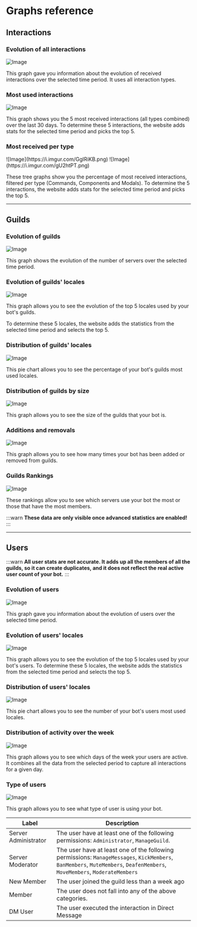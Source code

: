 # Graphs reference

## Interactions

### Evolution of all interactions

![Image](https://i.imgur.com/mMjhakd.png)

This graph gave you information about the evolution of received interactions over the selected time period. It uses all interaction types.

### Most used interactions

![Image](https://i.imgur.com/Kunv5jw.png)

This graph shows you the 5 most received interactions (all types combined) over the last 30 days.
To determine these 5 interactions, the website adds stats for the selected time period and picks the top 5.

### Most received per type

<div class="flex flex-wrap gap-2 xl:max-w-3xl 2xl:max-w-5xl">
![Image](https://i.imgur.com/GgIRiKB.png)
![Image](https://i.imgur.com/gU2htPT.png)
</div>

These tree graphs show you the percentage of most received interactions, filtered per type (Commands, Components and Modals). To determine the 5 interactions, the website adds stats for the selected time period and picks the top 5.

***

## Guilds

### Evolution of guilds

![Image](https://i.imgur.com/hm2Tufm.png)

This graph shows the evolution of the number of servers over the selected time period.

### Evolution of guilds' locales

![Image](https://i.imgur.com/YxWpxlq.png)

This graph allows you to see the evolution of the top 5 locales used by your bot's guilds.

To determine these 5 locales, the website adds the statistics from the selected time period and selects the top 5.

### Distribution of guilds' locales

![Image](https://i.imgur.com/P09BiYO.png)

This pie chart allows you to see the percentage of your bot's guilds most used locales.

### Distribution of guilds by size

![Image](https://i.imgur.com/nlKyYHN.png)

This graph allows you to see the size of the guilds that your bot is.

### Additions and removals

![Image](https://i.imgur.com/cU3tv08.png)

This graph allows you to see how many times your bot has been added or removed from guilds.

### Guilds Rankings

![Image](https://i.imgur.com/QicrOib.png)

These rankings allow you to see which servers use your bot the most or those that have the most members.

:::warn
**These data are only visible once advanced statistics are enabled!**
:::

***

## Users

:::warn
**All user stats are not accurate. It adds up all the members of all the guilds, so it can create duplicates, and it does not reflect the real active user count of your bot.**
:::

### Evolution of users

![Image](https://i.imgur.com/YcfCQID.png)

This graph gave you information about the evolution of users over the selected time period.

### Evolution of users' locales

![Image](https://i.imgur.com/oCLZwY3.png)

This graph allows you to see the evolution of the top 5 locales used by your bot's users.
To determine these 5 locales, the website adds the statistics from the selected time period and selects the top 5.

### Distribution of users' locales

![Image](https://i.imgur.com/Vq6whap.png)

This pie chart allows you to see the number of your bot's users most used locales.

### Distribution of activity over the week

![Image](https://i.imgur.com/Kz1w359.png)

This graph allows you to see which days of the week your users are active. It combines all the data from the selected period to capture all interactions for a given day.

### Type of users

![Image](https://i.imgur.com/B5eiDBN.png)

This graph allows you to see what type of user is using your bot.

| Label                | Description                                                                                                                                                              |
|----------------------|--------------------------------------------------------------------------------------------------------------------------------------------------------------------------|
| Server Administrator | The user have at least one of the following permissions: `Administrator`, `ManageGuild`.                                                                                 |
| Server Moderator     | The user have at least one of the following permissions: `ManageMessages`, `KickMembers`, `BanMembers`, `MuteMembers`, `DeafenMembers`, `MoveMembers`, `ModerateMembers` |
| New Member           | The user joined the guild less than a week ago                                                                                                                           |
| Member               | The user does not fall into any of the above categories.                                                                                                                 |
| DM User              | The user executed the interaction in Direct Message                                                                                                                      |
